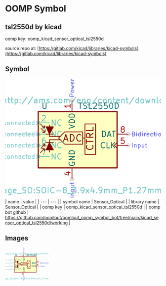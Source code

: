 # OOMP Symbol  
## tsl2550d  by kicad  
  
oomp key: oomp_kicad_sensor_optical_tsl2550d  
  
source repo at: [https://gitlab.com/kicad/libraries/kicad-symbols](https://gitlab.com/kicad/libraries/kicad-symbols)  
## Symbol  
  
[![working.png](working_600.png)](working.png)  
| name | value | 
| --- | --- | 
| symbol name | Sensor_Optical | 
| library name | Sensor_Optical | 
| oomp key | oomp_kicad_sensor_optical_tsl2550d | 
| oomp bot github | https://github.com/oomlout/oomlout_oomp_symbol_bot/tree/main/kicad_sensor_optical_tsl2550d/working | 
## Images  
  
[![working.png](working_140.png)](working.png)  
